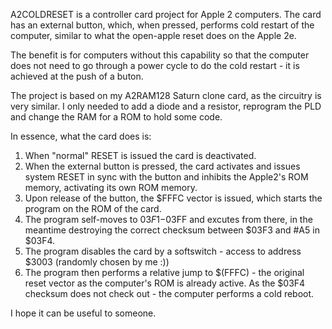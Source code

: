 A2COLDRESET is a controller card project for Apple 2 computers. The card has an external button, which, when pressed, performs cold restart of the computer, similar to what the open-apple reset does on the Apple 2e.

The benefit is for computers without this capability so that the computer does not need to go through a power cycle to do the cold restart - it is achieved at the push of a buton.

The project is based on my A2RAM128 Saturn clone card, as the circuitry is very similar. I only needed to add a diode and a resistor, reprogram the PLD and change the RAM for a ROM to hold some code.

In essence, what the card does is:

1. When "normal" RESET is issued the card is deactivated.
2. When the external button is pressed, the card activates and issues system RESET in sync with the button and inhibits the Apple2's ROM memory, activating its own ROM memory.
3. Upon release of the button, the $FFFC vector is issued, which starts the program on the ROM of the card.
4. The program self-moves to $03F1-$03FF and excutes from there, in the meantime destroying the correct checksum between $03F3 and #A5 in $03F4.
5. The program disables the card by a softswitch - access to address $3003 (randomly chosen by me :))
6. The program then performs a relative jump to $(FFFC) - the original reset vector as the computer's ROM is already active. As the $03F4 checksum does not check out - the computer performs a cold reboot.

I hope it can be useful to someone.
